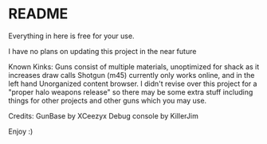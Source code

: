 # README

Everything in here is free for your use.

I have no plans on updating this project in the near future

Known Kinks:
  Guns consist of multiple materials, unoptimized for shack as it increases draw calls
  Shotgun (m45) currently only works online, and in the left hand
  Unorganized content browser. I didn't revise over this project for a "proper halo weapons release" so there may be some extra stuff including things for other projects and other guns which you may use.
  
Credits:
  GunBase by XCeezyx
  Debug console by KillerJim
  
 
 
 Enjoy :)

